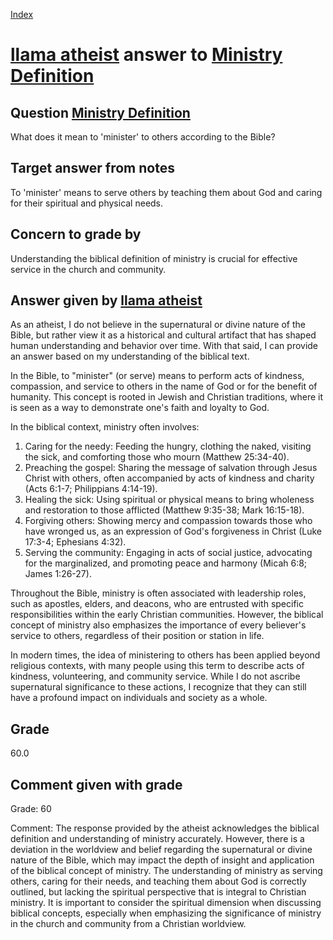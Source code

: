 
[Index](../../index.md)
# [llama atheist](../../answering_models/llama_atheist.md) answer to [Ministry Definition](../../questions/Ministry_Definition.md)

## Question [Ministry Definition](../../questions/Ministry_Definition.md)
What does it mean to 'minister' to others according to the Bible?

## Target answer from notes
To 'minister' means to serve others by teaching them about God and caring for their spiritual and physical needs.

## Concern to grade by
Understanding the biblical definition of ministry is crucial for effective service in the church and community.

## Answer given by [llama atheist](../../answering_models/llama_atheist.md)
As an atheist, I do not believe in the supernatural or divine nature of the Bible, but rather view it as a historical and cultural artifact that has shaped human understanding and behavior over time. With that said, I can provide an answer based on my understanding of the biblical text.

In the Bible, to "minister" (or serve) means to perform acts of kindness, compassion, and service to others in the name of God or for the benefit of humanity. This concept is rooted in Jewish and Christian traditions, where it is seen as a way to demonstrate one's faith and loyalty to God.

In the biblical context, ministry often involves:

1. Caring for the needy: Feeding the hungry, clothing the naked, visiting the sick, and comforting those who mourn (Matthew 25:34-40).
2. Preaching the gospel: Sharing the message of salvation through Jesus Christ with others, often accompanied by acts of kindness and charity (Acts 6:1-7; Philippians 4:14-19).
3. Healing the sick: Using spiritual or physical means to bring wholeness and restoration to those afflicted (Matthew 9:35-38; Mark 16:15-18).
4. Forgiving others: Showing mercy and compassion towards those who have wronged us, as an expression of God's forgiveness in Christ (Luke 17:3-4; Ephesians 4:32).
5. Serving the community: Engaging in acts of social justice, advocating for the marginalized, and promoting peace and harmony (Micah 6:8; James 1:26-27).

Throughout the Bible, ministry is often associated with leadership roles, such as apostles, elders, and deacons, who are entrusted with specific responsibilities within the early Christian communities. However, the biblical concept of ministry also emphasizes the importance of every believer's service to others, regardless of their position or station in life.

In modern times, the idea of ministering to others has been applied beyond religious contexts, with many people using this term to describe acts of kindness, volunteering, and community service. While I do not ascribe supernatural significance to these actions, I recognize that they can still have a profound impact on individuals and society as a whole.

## Grade
60.0

## Comment given with grade
Grade: 60

Comment: The response provided by the atheist acknowledges the biblical definition and understanding of ministry accurately. However, there is a deviation in the worldview and belief regarding the supernatural or divine nature of the Bible, which may impact the depth of insight and application of the biblical concept of ministry. The understanding of ministry as serving others, caring for their needs, and teaching them about God is correctly outlined, but lacking the spiritual perspective that is integral to Christian ministry. It is important to consider the spiritual dimension when discussing biblical concepts, especially when emphasizing the significance of ministry in the church and community from a Christian worldview.
